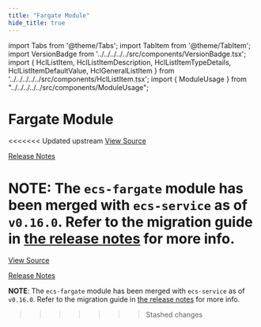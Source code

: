 ```yaml
---
title: "Fargate Module"
hide_title: true
---
```


import Tabs from '@theme/Tabs';
import TabItem from '@theme/TabItem';
import VersionBadge from '../../../../../src/components/VersionBadge.tsx';
import { HclListItem, HclListItemDescription, HclListItemTypeDetails, HclListItemDefaultValue, HclGeneralListItem } from '../../../../../src/components/HclListItem.tsx';
import { ModuleUsage } from "../../../../../src/components/ModuleUsage";

<VersionBadge repoTitle="Amazon ECS" version="0.35.1" lastModifiedVersion="0.24.1"/>

# Fargate Module

<<<<<<< Updated upstream
<a href="https://github.com/tnn-gruntwork-io/terraform-aws-ecs/tree/v0.35.1/modules/ecs-fargate" className="link-button" title="View the source code for this module in GitHub.">View Source</a>

<a href="https://github.com/tnn-gruntwork-io/terraform-aws-ecs/releases/tag/v0.24.1" className="link-button" title="Release notes for only versions which impacted this module.">Release Notes</a>

**NOTE**: The `ecs-fargate` module has been merged with `ecs-service` as of `v0.16.0`. Refer to the migration
guide in [the release notes](https://github.com/tnn-gruntwork-io/terraform-aws-ecs/releases/tag/v0.16.0) for more info.
=======
<a href="https://github.com/tnn-gruntwork-io/terraform-aws-ecs/tree/v0.35.1/modules/ecs-fargate" className="link-button" title="View the source code for this module in GitHub.">View Source</a>

<a href="https://github.com/tnn-gruntwork-io/terraform-aws-ecs/releases/tag/v0.24.1" className="link-button" title="Release notes for only versions which impacted this module.">Release Notes</a>

**NOTE**: The `ecs-fargate` module has been merged with `ecs-service` as of `v0.16.0`. Refer to the migration
guide in [the release notes](https://github.com/tnn-gruntwork-io/terraform-aws-ecs/releases/tag/v0.16.0) for more info.
>>>>>>> Stashed changes


<!-- ##DOCS-SOURCER-START
{
  "originalSources": [
<<<<<<< Updated upstream
    "https://github.com/tnn-gruntwork-io/terraform-aws-ecs/tree/v0.35.1/modules/ecs-fargate/readme.md",
    "https://github.com/tnn-gruntwork-io/terraform-aws-ecs/tree/v0.35.1/modules/ecs-fargate/variables.tf",
    "https://github.com/tnn-gruntwork-io/terraform-aws-ecs/tree/v0.35.1/modules/ecs-fargate/outputs.tf"
=======
    "https://github.com/tnn-gruntwork-io/terraform-aws-ecs/tree/v0.35.1/modules/ecs-fargate/readme.md",
    "https://github.com/tnn-gruntwork-io/terraform-aws-ecs/tree/v0.35.1/modules/ecs-fargate/variables.tf",
    "https://github.com/tnn-gruntwork-io/terraform-aws-ecs/tree/v0.35.1/modules/ecs-fargate/outputs.tf"
>>>>>>> Stashed changes
  ],
  "sourcePlugin": "module-catalog-api",
  "hash": "c0dee08c0120aed2d6c903ad0ab3ec1d"
}
##DOCS-SOURCER-END -->
